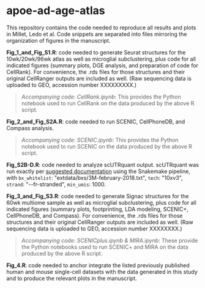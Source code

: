 # apoe-ad-age-atlas
This repository contains the code needed to reproduce all results and plots in Millet, Ledo et al. Code snippets are separated into files mirroring the organization of figures in the manuscript.

**Fig_1_and_Fig_S1.R**: code needed to generate Seurat structures for the 10wk/20wk/96wk atlas as well as microglial subclustering, plus code for all indicated figures (summary plots, DGE analysis, and preparation of code for CellRank). For convenience, the .rds files for those structures and their original CellRanger outputs are included as well. (Raw sequencing data is uploaded to GEO, accession number XXXXXXXXX.)

> *Accompanying code: CellRank.ipynb*: This provides the Python notebook used to run CellRank on the data produced by the above R script.

**Fig_2_and_Fig_S2A.R**: code needed to run SCENIC, CellPhoneDB, and Compass analysis.

> *Accompanying code: SCENIC.ipynb*: This provides the Python notebook used to run SCENIC on the data produced by the above R script.

**Fig_S2B-D.R**: code needed to analyze scUTRquant output. scUTRquant was run exactly per [suggested documentation](https://github.com/Mayrlab/scUTRquant) using the Snakemake pipeline, with `bx_whitelist`: "extdata/bxs/3M-february-2018.txt", `tech`: "10xv3", `strand`: "--fr-stranded", `min_umis`: 1000.


**Fig_3_and_Fig_S3.R**: code needed to generate Signac structures for the 60wk multiome sample as well as microglial subclustering, plus code for all indicated figures (summary plots, footprinting, LDA modeling, SCENIC+, CellPhoneDB, and Compass). For convenience, the .rds files for those structures and their original CellRanger outputs are included as well. (Raw sequencing data is uploaded to GEO, accession number XXXXXXXX.)

> *Accompanying code: SCENICplus.ipynb & MIRA.ipynb*: These provide the Python notebooks used to run SCENIC+ and MIRA on the data produced by the above R script.

**Fig_4.R**: code needed to anchor integrate the listed previously published human and mouse single-cell datasets with the data generated in this study and to produce the relevant plots in the manuscript. 
